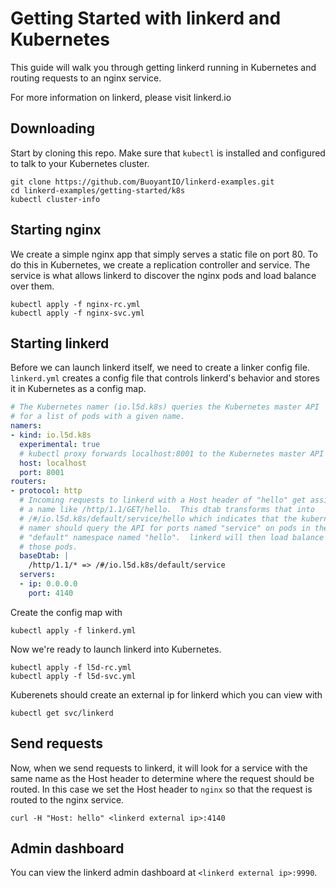 # Getting Started with linkerd and Kubernetes

This guide will walk you through getting linkerd running in Kubernetes and
routing requests to an nginx service.

For more information on linkerd, please visit linkerd.io

## Downloading

Start by cloning this repo.  Make sure that `kubectl` is installed and
configured to talk to your Kubernetes cluster.

```
git clone https://github.com/BuoyantIO/linkerd-examples.git
cd linkerd-examples/getting-started/k8s
kubectl cluster-info
```

## Starting nginx

We create a simple nginx app that simply serves a static file on port 80.
To do this in Kubernetes, we create a replication controller and service.  The
service is what allows linkerd to discover the nginx pods and load balance over
them.

```
kubectl apply -f nginx-rc.yml
kubectl apply -f nginx-svc.yml
```

## Starting linkerd

Before we can launch linkerd itself, we need to create a linker config file.
`linkerd.yml` creates a config file that controls linkerd's behavior and stores
it in Kubernetes as a config map.

```yaml
# The Kubernetes namer (io.l5d.k8s) queries the Kubernetes master API
# for a list of pods with a given name.
namers:
- kind: io.l5d.k8s
  experimental: true
  # kubectl proxy forwards localhost:8001 to the Kubernetes master API
  host: localhost
  port: 8001
routers:
- protocol: http
  # Incoming requests to linkerd with a Host header of "hello" get assigned
  # a name like /http/1.1/GET/hello.  This dtab transforms that into
  # /#/io.l5d.k8s/default/service/hello which indicates that the kubernetes
  # namer should query the API for ports named "service" on pods in the
  # "default" namespace named "hello".  linkerd will then load balance over
  # those pods.
  baseDtab: |
    /http/1.1/* => /#/io.l5d.k8s/default/service
  servers:
  - ip: 0.0.0.0
    port: 4140
```

Create the config map with

```
kubectl apply -f linkerd.yml
```

Now we're ready to launch linkerd into Kubernetes.

```
kubectl apply -f l5d-rc.yml
kubectl apply -f l5d-svc.yml
```

Kuberenets should create an external ip for linkerd which you can view with

```
kubectl get svc/linkerd
```

## Send requests

Now, when we send requests to linkerd, it will look for a service with the same
name as the Host header to determine where the request should be routed.  In
this case we set the Host header to `nginx` so that the request is routed to the
nginx service.

```
curl -H "Host: hello" <linkerd external ip>:4140
```

## Admin dashboard

You can view the linkerd admin dashboard at `<linkerd external ip>:9990`.

